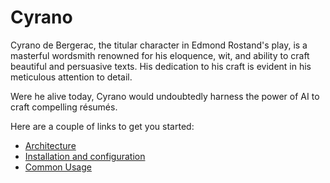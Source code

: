 # Cyrano

Cyrano de Bergerac, the titular character in Edmond Rostand's play, is a masterful wordsmith renowned for his eloquence, wit, and ability to craft beautiful and persuasive texts. His dedication to his craft is evident in his meticulous attention to detail.

Were he alive today, Cyrano would undoubtedly harness the power of AI to craft compelling résumés.

Here are a couple of links to get you started:

* [Architecture](/docs/architecture.md)
* [Installation and configuration](/docs/installation.md)
* [Common Usage](/docs/usage.md)
